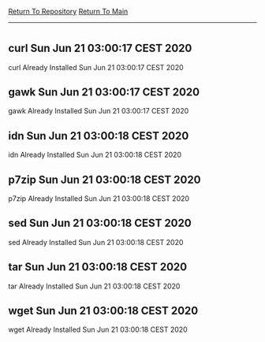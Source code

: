 [Return To Repository](https://github.com/bast69/piholeparser/)
[Return To Main](https://github.com/bast69/piholeparser/blob/master/RecentRunLogs/Mainlog.md)
____________________________________
# 
## curl Sun Jun 21 03:00:17 CEST 2020
curl Already Installed Sun Jun 21 03:00:17 CEST 2020
## gawk Sun Jun 21 03:00:17 CEST 2020
gawk Already Installed Sun Jun 21 03:00:17 CEST 2020
## idn Sun Jun 21 03:00:18 CEST 2020
idn Already Installed Sun Jun 21 03:00:18 CEST 2020
## p7zip Sun Jun 21 03:00:18 CEST 2020
p7zip Already Installed Sun Jun 21 03:00:18 CEST 2020
## sed Sun Jun 21 03:00:18 CEST 2020
sed Already Installed Sun Jun 21 03:00:18 CEST 2020
## tar Sun Jun 21 03:00:18 CEST 2020
tar Already Installed Sun Jun 21 03:00:18 CEST 2020
## wget Sun Jun 21 03:00:18 CEST 2020
wget Already Installed Sun Jun 21 03:00:18 CEST 2020

